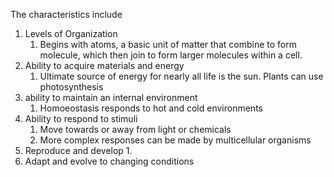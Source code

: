 The characteristics include
1. Levels of Organization
	1. Begins with atoms, a basic unit of matter that combine to form molecule, which then join to form larger molecules within a cell.
2. Ability to acquire materials and energy
	1. Ultimate source of energy for nearly all life is the sun. Plants can use photosynthesis 
3. ability to maintain an internal environment
	1. Homoeostasis responds to hot and cold environments 
4. Ability to respond to stimuli
	1. Move towards or away from light or chemicals
	2. More complex responses can be made by multicellular organisms 
5. Reproduce and develop
	1. 
6. Adapt and evolve to changing conditions